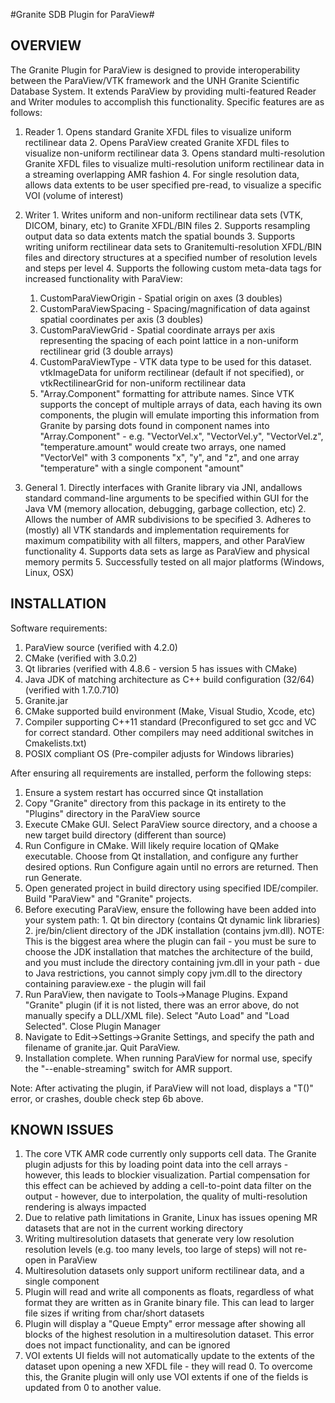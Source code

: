 #Granite SDB Plugin for ParaView#

OVERVIEW
---------------------------------------------------------------------------

The Granite Plugin for ParaView is designed to provide interoperability
between the ParaView/VTK framework and the UNH Granite Scientific Database
System.  It extends ParaView by providing multi-featured Reader and Writer
modules to accomplish this functionality.  Specific features are as follows:

  1. Reader
    1. Opens standard Granite XFDL files to visualize uniform rectilinear data
    2. Opens ParaView created Granite XFDL files to visualize non-uniform rectilinear data
    3. Opens standard multi-resolution Granite XFDL files to visualize multi-resolution uniform rectilinear data in a streaming overlapping AMR fashion
    4. For single resolution data, allows data extents to be user specified pre-read, to visualize a specific VOI (volume of interest) 
    
  2. Writer
    1. Writes uniform and non-uniform rectilinear data sets (VTK, DICOM, binary, etc) to Granite XFDL/BIN files
    2. Supports resampling output data so data extents match the spatial bounds
    3. Supports writing uniform rectilinear data sets to Granitemulti-resolution XFDL/BIN files and directory structures at a specified number of resolution levels and steps per level
    4. Supports the following custom meta-data tags for increased functionality with ParaView:
      1. CustomParaViewOrigin - Spatial origin on axes (3 doubles)
      2. CustomParaViewSpacing - Spacing/magnification of data against spatial coordinates per axis (3 doubles)
      3. CustomParaViewGrid - Spatial coordinate arrays per axis representing the spacing of each point lattice in a non-uniform rectilinear grid (3 double arrays)
      4. CustomParaViewType - VTK data type to be used for this dataset.  vtkImageData for uniform rectilinear (default if not specified), or vtkRectilinearGrid for non-uniform rectilinear data
      5. "Array.Component" formatting for attribute names.  Since VTK supports the concept of multiple arrays of data, each having its own components, the plugin will emulate importing this information from Granite by parsing dots found in component names into "Array.Component" - e.g. "VectorVel.x", "VectorVel.y", "VectorVel.z", "temperature.amount" would create two arrays, one named "VectorVel" with 3 components "x", "y", and "z", and one array "temperature" with a single component "amount"

  3. General
    1. Directly interfaces with Granite library via JNI, andallows standard command-line arguments to be specified within GUI for the Java VM (memory allocation, debugging, garbage collection, etc)
    2. Allows the number of AMR subdivisions to be specified
    3. Adheres to (mostly) all VTK standards and implementation requirements for maximum compatibility with all filters, mappers, and other ParaView functionality
    4. Supports data sets as large as ParaView and physical memory permits
    5. Successfully tested on all major platforms (Windows, Linux, OSX)

INSTALLATION
---------------------------------------------------------------------------

Software requirements:

   1. ParaView source (verified with 4.2.0)
   2. CMake (verified with 3.0.2)
   3. Qt libraries (verified with 4.8.6 - version 5 has issues with CMake)
   4. Java JDK of matching architecture as C++ build configuration (32/64)
      (verified with 1.7.0.710)
   5. Granite.jar
   6. CMake supported build environment (Make, Visual Studio, Xcode, etc)
   7. Compiler supporting C++11 standard (Preconfigured to set gcc and VC
      for correct standard.  Other compilers may need additional
      switches in Cmakelists.txt)
   8. POSIX compliant OS (Pre-compiler adjusts for Windows libraries)
   
After ensuring all requirements are installed, perform the following steps:

  1. Ensure a system restart has occurred since Qt installation
  2. Copy "Granite" directory from this package in its entirety to the "Plugins" directory in the ParaView source
  3. Execute CMake GUI.  Select ParaView source directory, and a choose a new target build directory (different than source)
  4. Run Configure in CMake. Will likely require location of QMake executable.  Choose from Qt installation, and configure any further desired options.  Run Configure again until no errors are returned. Then run Generate.
  5. Open generated project in build directory using specified IDE/compiler.  Build "ParaView" and "Granite" projects.
  6. Before executing ParaView, ensure the following have been added into your system path:
    1. Qt bin directory (contains Qt dynamic link libraries)
    2. jre/bin/client directory of the JDK installation (contains jvm.dll).  NOTE: This is the biggest area where the plugin can fail - you must be sure to choose the JDK installation that matches the architecture of the build, and you must include the directory containing jvm.dll in your path - due to Java restrictions, you cannot simply copy jvm.dll to the directory containing paraview.exe - the plugin will fail
  7. Run ParaView, then navigate to Tools->Manage Plugins.  Expand "Granite" plugin (if it is not listed, there was an error above, do not manually specify a DLL/XML file). Select "Auto Load" and "Load Selected".  Close Plugin Manager
  8. Navigate to Edit->Settings->Granite Settings, and specify the path and filename of granite.jar.  Quit ParaView.
  9. Installation complete. When running ParaView for normal use, specify the "--enable-streaming" switch for AMR support.
	  
Note: After activating the plugin, if ParaView will not load, displays a "T()" error, or crashes, double check step 6b above.


KNOWN ISSUES
---------------------------------------------------------------------------
  1. The core VTK AMR code currently only supports cell data.  The Granite plugin adjusts for this by loading point data into the cell arrays - however, this leads to blockier visualization.  Partial  compensation for this effect can be achieved by adding a cell-to-point data filter on the output - however, due to interpolation, the quality of multi-resolution rendering is always impacted
  2. Due to relative path limitations in Granite, Linux has issues opening MR datasets that are not in the current working directory
  3. Writing multiresolution datasets that generate very low resolution resolution levels (e.g. too many levels, too large of steps) will not re-open in ParaView
  4. Multiresolution datasets only support uniform rectilinear data, and  a single component
  5. Plugin will read and write all components as floats, regardless of what format they are written as in Granite binary file.  This can lead to larger file sizes if writing from char/short datasets
  6. Plugin will display a "Queue Empty" error message after showing all blocks of the highest resolution in a multiresolution dataset. This error does not impact functionality, and can be ignored
  7. VOI extents UI fields will not automatically update to the extents of the dataset upon opening a new XFDL file - they will read 0.   To overcome this, the Granite plugin will only use VOI extents if one of the fields is updated from 0 to another value.
   
